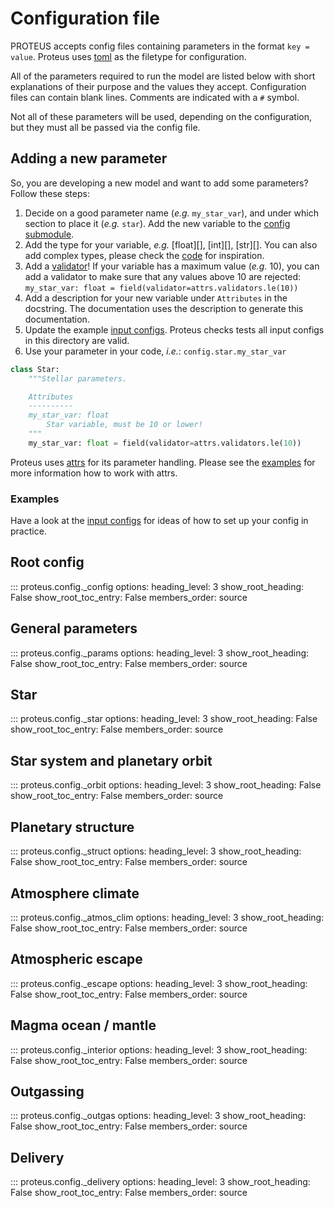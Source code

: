 # Configuration file

PROTEUS accepts config files containing parameters in the format
`key = value`. Proteus uses [toml](https://toml.io/en/) as the filetype for configuration.

All of the parameters required to run the model are
listed below with short explanations of their purpose and the values
they accept. Configuration files can contain blank lines. Comments are
indicated with a `#` symbol.

Not all of these parameters will be used, depending on the
configuration, but they must all be passed via the config file.

## Adding a new parameter

So, you are developing a new model and want to add some parameters?
Follow these steps:

1. Decide on a good parameter name (*e.g.* `my_star_var`), and under which section to place it (*e.g.* `star`).
   Add the new variable to the [config submodule](https://github.com/FormingWorlds/PROTEUS/tree/main/src/proteus/config/_star.py).
2. Add the type for your variable, *e.g.* [float][], [int][], [str][].
   You can also add complex types, please check the [code](https://github.com/FormingWorlds/PROTEUS/tree/main/src/proteus/config) for inspiration.
3. Add a [validator](https://www.attrs.org/en/stable/api.html#module-attrs.validators)!
   If your variable has a maximum value (*e.g.* 10), you can add a validator to make sure
   that any values above 10 are rejected: `my_star_var: float = field(validator=attrs.validators.le(10))`
4. Add a description for your new variable under `Attributes` in the docstring.
   The documentation uses the description to generate this documentation.
5. Update the example [input configs](https://github.com/FormingWorlds/PROTEUS/tree/main/input).
   Proteus checks tests all input configs in this directory are valid.
6. Use your parameter in your code, *i.e.*: `config.star.my_star_var`

```python title="src/proteus/config/_star.py"
class Star:
    """Stellar parameters.

    Attributes
    ----------
    my_star_var: float
        Star variable, must be 10 or lower!
    """
    my_star_var: float = field(validator=attrs.validators.le(10))
```

Proteus uses [attrs](https://www.attrs.org) for its
parameter handling. Please see the [examples](https://www.attrs.org/en/stable/examples.html)
for more information how to work with attrs.

### Examples

Have a look at the [input configs](https://github.com/FormingWorlds/PROTEUS/tree/main/input)
for ideas of how to set up your config in practice.

## Root config

::: proteus.config._config
    options:
      heading_level: 3
      show_root_heading: False
      show_root_toc_entry: False
      members_order: source

## General parameters

::: proteus.config._params
    options:
      heading_level: 3
      show_root_heading: False
      show_root_toc_entry: False
      members_order: source

## Star

::: proteus.config._star
    options:
      heading_level: 3
      show_root_heading: False
      show_root_toc_entry: False
      members_order: source

## Star system and planetary orbit

::: proteus.config._orbit
    options:
      heading_level: 3
      show_root_heading: False
      show_root_toc_entry: False
      members_order: source

## Planetary structure

::: proteus.config._struct
    options:
      heading_level: 3
      show_root_heading: False
      show_root_toc_entry: False
      members_order: source

## Atmosphere climate

::: proteus.config._atmos_clim
    options:
      heading_level: 3
      show_root_heading: False
      show_root_toc_entry: False
      members_order: source

## Atmospheric escape

::: proteus.config._escape
    options:
      heading_level: 3
      show_root_heading: False
      show_root_toc_entry: False
      members_order: source

## Magma ocean / mantle

::: proteus.config._interior
    options:
      heading_level: 3
      show_root_heading: False
      show_root_toc_entry: False
      members_order: source

## Outgassing

::: proteus.config._outgas
    options:
      heading_level: 3
      show_root_heading: False
      show_root_toc_entry: False
      members_order: source

## Delivery

::: proteus.config._delivery
    options:
      heading_level: 3
      show_root_heading: False
      show_root_toc_entry: False
      members_order: source
